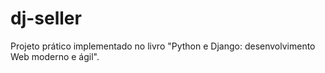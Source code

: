 # dj-seller
Projeto prático implementado no livro "Python e Django: desenvolvimento Web moderno e ágil". 
